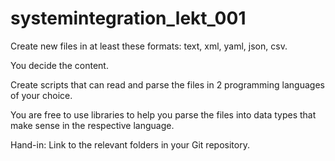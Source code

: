# systemintegration_lekt_001

Create new files in at least these formats: text, xml, yaml, json, csv.

You decide the content.

Create scripts that can read and parse the files in 2 programming languages of your choice.

You are free to use libraries to help you parse the files into data types that make sense in the respective language.

Hand-in: Link to the relevant folders in your Git repository.
